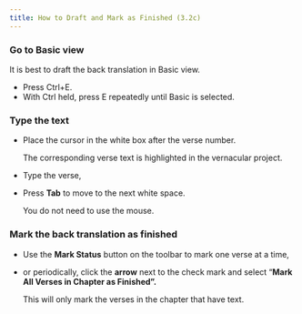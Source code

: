 ```yaml
---
title: How to Draft and Mark as Finished (3.2c)
---
```

### Go to Basic view

It is best to draft the back translation in Basic view.

-   Press Ctrl+E.
-   With Ctrl held, press E repeatedly until Basic is selected.

### Type the text

-   Place the cursor in the white box after the verse number.

    The corresponding verse text is highlighted in the vernacular project.

-   Type the verse,
-   Press **Tab** to move to the next white space.

    You do not need to use the mouse.

### Mark the back translation as finished

-   Use the **Mark Status** button on the toolbar to mark one verse at a time,
-   or periodically, click the **arrow** next to the check mark and select “**Mark All Verses in Chapter as Finished”.**

    This will only mark the verses in the chapter that have text.
